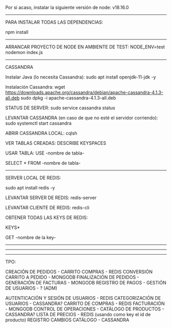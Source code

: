 Por si acaso, instalar la siguiente versión de node: v18.16.0

-------------------------------------

PARA INSTALAR TODAS LAS DEPENDENCIAS:

npm install 

-------------------------------------

ARRANCAR PROYECTO DE NODE EN AMBIENTE DE TEST:
NODE_ENV=test nodemon index.js

-------------------------------------

CASSANDRA

Instalar Java (lo necesita Cassandra):
sudo apt install openjdk-11-jdk -y 

Instalación Cassandra:
wget https://downloads.apache.org/cassandra/debian/apache-cassandra-4.1.3-all.deb
sudo dpkg -i apache-cassandra-4.1.3-all.deb

STATUS DE SERVER:
sudo service cassandra status

LEVANTAR CASSANDRA (en caso de que no esté el servidor corriendo):
sudo systemctl start cassandra

ABRIR CASSANDRA LOCAL:
cqlsh

VER TABLAS CREADAS:
DESCRIBE KEYSPACES

USAR TABLA:
USE -nombre de tabla-

SELECT * FROM -nombre de tabla-

------------------------------------

SERVER LOCAL DE REDIS:

sudo apt install redis -y

LEVANTAR SERVER DE REDIS:
redis-server

LEVANTAR CLIENTE DE REDIS:
redis-cli

OBTENER TODAS LAS KEYS DE REDIS:

KEYS*

GET -nombre de la key-

------------------------------------
------------------------------------
------------------------------------
TPO:

CREACIÓN DE PEDIDOS -
CARRITO COMPRAS - REDIS
CONVERSIÓN CARRITO A PEDIDO - MONGODB
FINALIZACIÓN DE PEDIDOS - 
GENERACIÓN DE FACTURAS - MONGODB
REGISTRO DE PAGOS      - 
GESTIÓN DE USUARIOS    - ? (ADM)



AUTENTICACIÓN Y SESIÓN DE USUARIOS - REDIS
CATEGORIZACIÓN DE USUARIOS - CASSANDRA?
CARRITO DE COMPRAS - REDIS
FACTURACIÓN - MONGODB
CONTROL DE OPERACIONES - 
CATÁLOGO DE PRODUCTOS - CASSANDRA?
LISTA DE PRECIOS - REDIS (usando como key el id de producto)
REGISTRO CAMBIOS CATÁLOGO - CASSANDRA

